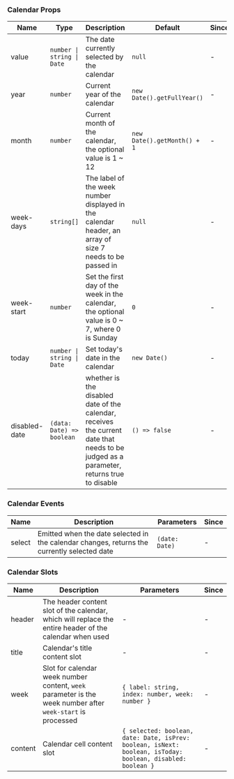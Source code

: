 ### Calendar Props

| Name          | Type                       | Description                                                                                                                             | Default                     | Since |
| ------------- | -------------------------- | --------------------------------------------------------------------------------------------------------------------------------------- | --------------------------- | ----- |
| value         | `number \| string \| Date` | The date currently selected by the calendar                                                                                             | `null`                      | -     |
| year          | `number`                   | Current year of the calendar                                                                                                            | `new Date().getFullYear()`  | -     |
| month         | `number`                   | Current month of the calendar, the optional value is 1 ~ 12                                                                             | `new Date().getMonth() + 1` | -     |
| week-days     | `string[]`                 | The label of the week number displayed in the calendar header, an array of size 7 needs to be passed in                                 | `null`                      | -     |
| week-start    | `number`                   | Set the first day of the week in the calendar, the optional value is 0 ~ 7, where 0 is Sunday                                           | `0`                         | -     |
| today         | `number \| string \| Date` | Set today's date in the calendar                                                                                                        | `new Date()`                | -     |
| disabled-date | `(data: Date) => boolean`  | whether is the disabled date of the calendar, receives the current date that needs to be judged as a parameter, returns true to disable | `() => false`               | -     |

### Calendar Events

| Name   | Description                                                                                 | Parameters     | Since |
| ------ | ------------------------------------------------------------------------------------------- | -------------- | ----- |
| select | Emitted when the date selected in the calendar changes, returns the currently selected date | `(date: Date)` | -     |

### Calendar Slots

| Name    | Description                                                                                                | Parameters                                                                                                 | Since |
| ------- | ---------------------------------------------------------------------------------------------------------- | ---------------------------------------------------------------------------------------------------------- | ----- |
| header  | The header content slot of the calendar, which will replace the entire header of the calendar when used    | -                                                                                                          | -     |
| title   | Calendar's title content slot                                                                              | -                                                                                                          | -     |
| week    | Slot for calendar week number content, `week` parameter is the week number after `week-start` is processed | `{ label: string, index: number, week: number }`                                                           | -     |
| content | Calendar cell content slot                                                                                 | `{ selected: boolean, date: Date, isPrev: boolean, isNext: boolean, isToday: boolean, disabled: boolean }` | -     |
